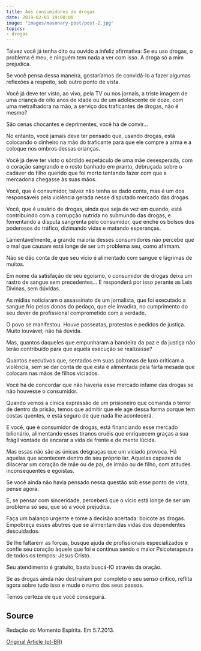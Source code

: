 ```yaml
---
title: Aos consumidores de drogas
date: 2019-02-01 19:00:00
image: "images/masonary-post/post-2.jpg"
topics: 
- drogas
---
```


Talvez você já tenha dito ou ouvido a infeliz afirmativa: Se eu uso drogas, o
problema é meu, e ninguém tem nada a ver com isso. A droga só a mim prejudica.

Se você pensa dessa maneira, gostaríamos de convidá-lo a fazer algumas
reflexões a respeito, sob outro ponto de vista.

Você já deve ter visto, ao vivo, pela TV ou nos jornais, a triste imagem de uma
criança de oito anos de idade ou de um adolescente de doze, com uma
metralhadora na mão, a serviço dos traficantes de drogas, não é mesmo?

São cenas chocantes e deprimentes, você há de convir...

No entanto, você jamais deve ter pensado que, usando drogas, está colocando o
dinheiro na mão do traficante para que ele compre a arma e a coloque nos ombros
dessas crianças.

Você já deve ter visto o sórdido espetáculo de uma mãe desesperada, com o
coração sangrando e o rosto banhado em pranto, debruçada sobre o cadáver do
filho querido que foi morto tentando fazer com que a mercadoria chegasse às
suas mãos.

Você, que é consumidor, talvez não tenha se dado conta, mas é um dos
responsáveis pela violência gerada nesse disputado mercado das drogas.

Você, que é usuário de drogas, ainda que seja de vez em quando, está
contribuindo com a corrupção nutrida no submundo das drogas, e fomentando a
disputa sangrenta pelo consumidor, que enche os bolsos dos poderosos do
tráfico, dizimando vidas e matando esperanças.

Lamentavelmente, a grande maioria desses consumidores não percebe que o mal que
causam está longe de ser um problema seu, como afirmam.

Não se dão conta de que seu vício é alimentado com sangue e lágrimas de muitos.

Em nome da satisfação de seu egoísmo, o consumidor de drogas deixa um rastro de
sangue sem precedentes... E responderá por isso perante as Leis Divinas, sem
dúvidas.

As mídias noticiaram o assassinato de um jornalista, que foi executado a sangue
frio pelos donos do pedaço, que ele invadira, no cumprimento do seu dever de
profissional comprometido com a verdade.

O povo se manifestou. Houve passeatas, protestos e pedidos de justiça. Muito
louvável, não há dúvida.

Mas, quantos daqueles que empunharam a bandeira da paz e da justiça não terão
contribuído para que aquela execução se realizasse?

Quantos executivos que, sentados em suas poltronas de luxo criticam a
violência, sem se dar conta de que esta é alimentada pela farta mesada que
colocam nas mãos de filhos viciados.

Você há de concordar que não haveria esse mercado infame das drogas se não
houvesse o consumidor.

Quando vemos a cínica expressão de um prisioneiro que comanda o terror de
dentro da prisão, temos que admitir que ele age dessa forma porque tem costas
quentes, e está seguro de que nada lhe acontecerá.

E você, que é consumidor de drogas, está financiando esse mercado bilionário,
alimentando esses tiranos cruéis que enriquecem graças a sua frágil vontade de
encarar a vida de frente e de mente lúcida.

Mas essas não são as únicas desgraças que um viciado provoca. Há aquelas que
acontecem dentro do seu próprio lar. Aquelas capazes de dilacerar um coração de
mãe ou de pai, de irmão ou de filho, com atitudes inconsequentes e egoístas.

Se você ainda não havia pensado nessa questão sob esse ponto de vista, pense
agora.

E, se pensar com sinceridade, perceberá que o vício está longe de ser um
problema só seu, que só a você prejudica.

Faça um balanço urgente e tome a decisão acertada: boicote as drogas. Empobreça
esses abutres que se alimentam das vidas dos dependentes descuidados.

Se lhe faltarem as forças, busque ajuda de profissionais especializados e
confie seu coração àquele que foi e continua sendo o maior Psicoterapeuta de
todos os tempos: Jesus Cristo.

Seu atendimento é gratuito, basta buscá-lO através da oração.

Se as drogas ainda não destruíram por completo o seu senso crítico, reflita
agora sobre tudo isso e mude o rumo dos seus passos.

Temos certeza de que você conseguirá.

## Source
Redação do Momento Espírita.
Em 5.7.2013.



[Original Article (pt-BR)](http://www.momento.com.br/pt/ler_texto.php?id=800)
